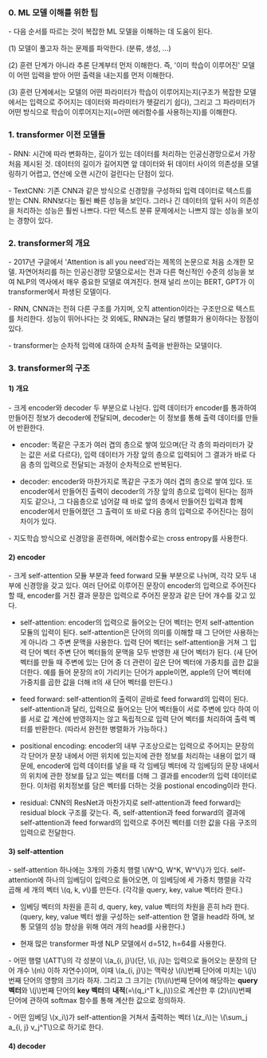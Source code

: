 ### 0. ML 모델 이해를 위한 팁

\- 다음 순서를 따르는 것이 복잡한 ML 모델을 이해하는 데 도움이 된다.

(1) 모델이 풀고자 하는 문제를 파악한다. (분류, 생성, ...)

(2) 훈련 단계가 아니라 추론 단계부터 먼저 이해한다. 즉, '이미 학습이 이루어진' 모델이 어떤 입력을 받아 어떤 출력을 내는지를 먼저 이해한다.

(3) 훈련 단계에서는 모델의 어떤 파라미터가 학습이 이루어지는지(구조가 복잡한 모델에서는 입력으로 주어지는 데이터와 파라미터가 헷갈리기 쉽다), 그리고 그 파라미터가 어떤 방식으로 학습이 이루어지는지(=어떤 에러함수를 사용하는지)를 이해한다. 


### 1. transformer 이전 모델들

\- RNN: 시간에 따라 변화하는, 길이가 있는 데이터를 처리하는 인공신경망으로서 가장 처음 제시된 것. 데이터의 길이가 길어지면 앞 데이터와 뒤 데이터 사이의 의존성을 모델링하기 어렵고, 연산에 오랜 시간이 걸린다는 단점이 있다.

\- TextCNN: 기존 CNN과 같은 방식으로 신경망을 구성하되 입력 데이터로 텍스트를 받는 CNN. RNN보다는 훨씬 빠른 성능을 보인다. 그러나 긴 데이터의 앞뒤 사이 의존성을 처리하는 성능은 훨씬 나쁘다. 다만 텍스트 분류 문제에서는 나쁘지 않는 성능을 보이는 경향이 있다. 


### 2. transformer의 개요

\- 2017년 구글에서 'Attention is all you need'라는 제목의 논문으로 처음 소개한 모델. 자연어처리를 하는 인공신경망 모델으로서는 전과 다른 혁신적인 수준의 성능을 보여 NLP의 역사에서 매우 중요한 모델로 여겨진다. 현재 널리 쓰이는 BERT, GPT가 이 transformer에서 파생된 모델이다.

\- RNN, CNN과는 전혀 다른 구조를 가지며, 오직 attention이라는 구조만으로 텍스트를 처리한다. 성능이 뛰어나다는 것 외에도, RNN과는 달리 병렬화가 용이하다는 장점이 있다.

\- transformer는 순차적 입력에 대하여 순차적 출력을 반환하는 모델이다.


### 3. transformer의 구조

#### 1) 개요

\- 크게 encoder와 decoder 두 부분으로 나뉜다. 입력 데이터가 encoder를 통과하여 만들어진 정보가 decoder에 전달되며, decoder는 이 정보를 통해 출력 데이터를 만들어 반환한다.

- encoder: 똑같은 구조가 여러 겹의 층으로 쌓여 있으며(단 각 층의 파라미터가 갖는 값은 서로 다르다), 입력 데이터가 가장 앞의 층으로 입력되어 그 결과가 바로 다음 층의 입력으로 전달되는 과정이 순차적으로 반복된다.

- decoder: encoder와 마찬가지로 똑같은 구조가 여러 겹의 층으로 쌓여 있다. 또 encoder에서 만들어진 출력이 decoder의 가장 앞의 층으로 입력이 된다는 점까지도 같으나, 그 다음층으로 넘어갈 때 바로 앞의 층에서 만들어진 입력과 함께 encoder에서 만들어졌던 그 출력이 또 바로 다음 층의 입력으로 주어진다는 점이 차이가 있다.

\- 지도학습 방식으로 신경망을 훈련하며, 에러함수로는 cross entropy를 사용한다.

#### 2) encoder

\- 크게 self-attention 모듈 부분과 feed forward 모듈 부분으로 나뉘며, 각각 모두 내부에 신경망을 갖고 있다. 여러 단어로 이루어진 문장이 encoder의 입력으로 주어진다 할 때, encoder를 거친 결과 문장은 입력으로 주어진 문장과 같은 단어 개수를 갖고 있다.

- self-attention: encoder의 입력으로 들어오는 단어 벡터는 먼저 self-attention 모듈의 입력이 된다. self-attention은 단어의 의미를 이해할 때 그 단어만 사용하는 게 아니라 그 주변 문맥을 사용한다. 입력 단어 벡터는 self-attention을 거쳐 그 입력 단어 벡터 주변 단어 벡터들의 문맥을 모두 반영한 새 단어 벡터가 된다. (새 단어 벡터를 만들 때 주변에 있는 단어 중 더 관련이 깊은 단어 벡터에 가중치를 곱한 값을 더한다. 예를 들어 문장의 it이 가리키는 단어가 apple이면, apple의 단어 벡터에 가중치를 곱한 값을 더해 it의 새 단어 벡터를 만든다.)

- feed forward: self-attention의 출력이 곧바로 feed forward의 입력이 된다. self-attention과 달리, 입력으로 들어오는 단어 벡터들이 서로 주변에 있다 하여 이를 서로 값 계산에 반영하지는 않고 독립적으로 입력 단어 벡터를 처리하여 출력 벡터를 반환한다. (따라서 완전한 병렬화가 가능하다.)

- positional encoding: encoder의 내부 구조상으로는 입력으로 주어지는 문장의 각 단어가 문장 내에서 어떤 위치에 있는지에 관한 정보를 처리하는 내용이 없기 때문에, encoder에 입력 데이터를 넣을 때 각 임베딩 벡터에 각 임베딩의 문장 내에서의 위치에 관한 정보를 담고 있는 벡터를 더해 그 결과를 encoder의 입력 데이터로 한다. 이처럼 위치정보를 담은 벡터를 더하는 것을 postional encoding이라 한다.

- residual: CNN의 ResNet과 마찬가지로 self-attention과 feed forward는 residual block 구조를 갖는다. 즉, self-attention과 feed forward의 결과에 self-attention과 feed forward의 입력으로 주어진 벡터를 더한 값을 다음 구조의 입력으로 전달한다.

#### 3) self-attention

\- self-attention 하나에는 3개의 가중치 행렬 \\(W^Q, W^K, W^V\\)가 있다. self-attention에 하나의 임베딩이 입력으로 들어오면, 이 임베딩에 세 가중치 행렬을 각각 곱해 세 개의 벡터 \\(q, k, v\\)를 만든다. (각각을 query, key, value 벡터라 한다.)

- 임베딩 벡터의 차원을 흔히 d, query, key, value 벡터의 차원을 흔히 h라 한다. (query, key, value 벡터 쌍을 구성하는 self-attention 한 열을 head라 하며, 보통 모델의 성능 향상을 위해 여러 개의 head를 사용한다.)

- 현재 많은 transformer 파생 NLP 모델에서 d=512, h=64를 사용한다.

\- 어떤 행렬 \\(ATT\\)의 각 성분이 \\(a_{i, j}\\)(단, \\(i, j\\)는 입력으로 들어오는 문장의 단어 개수 \\(n\\) 이하 자연수)이며, 이때 \\(a_{i, j}\\)는 맥락상 \\(i\\)번째 단어에 미치는 \\(j\\)번째 단어의 영향의 크기라 하자. 그리고 그 크기는 (1)\\(i\\)번째 단어에 해당하는 **query 벡터**와 \\(j\\)번째 단어의 **key 벡터**의 **내적**(=\\(q_i^T k_j\\))으로 계산한 후 (2)\\(i\\)번째 단어에 관하여 softmax 함수를 통해 계산한 값으로 정의하자.

\- 어떤 임베딩 \\(x_i\\)가 self-attention을 거쳐서 출력하는 벡터 \\(z_i\\)는 \\(\sum_j a_{i, j} v_j^T\\)으로 하기로 한다.

#### 4) decoder
